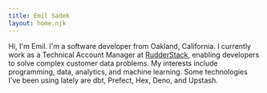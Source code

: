 ```yaml
---
title: Emil Sadek
layout: home.njk
---
```


<p class="fs-5 mb-0">
  Hi, I'm Emil.
  I'm a software developer from Oakland, California.
  I currently work as a Technical Account Manager at <a href="https://www.rudderstack.com/" target="_blank">RudderStack</a>, enabling developers to solve complex customer data problems.
  My interests include programming, data, analytics, and machine learning.
  Some technologies I've been using lately are dbt, Prefect, Hex, Deno, and Upstash.
</p>
